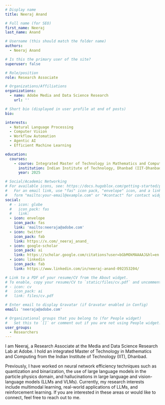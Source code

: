 ```yaml
---
# Display name
title: Neeraj Anand

# Full name (for SEO)
first_name: Neeraj
last_name: Anand

# Username (this should match the folder name)
authors:
  - Neeraj Anand

# Is this the primary user of the site?
superuser: false

# Role/position
role: Research Associate

# Organizations/Affiliations
organizations:
  - name: Adobe Media and Data Science Research
    url: ''

# Short bio (displayed in user profile at end of posts)
bio: 

interests:
  - Natural Language Processing
  - Computer Vision
  - Workflow Automation
  - Agentic AI
  - Efficient Machine Learning

education:
  courses:
    - course: Integrated Master of Technology in Mathematics and Computing
      institution: Indian Institute of Technology, Dhanbad (IIT-Dhanbad)
      year: 2025

# Social/Academic Networking
# For available icons, see: https://docs.hugoblox.com/getting-started/page-builder/#icons
#   For an email link, use "fas" icon pack, "envelope" icon, and a link in the
#   form "mailto:your-email@example.com" or "#contact" for contact widget.
social:
  # - icon: globe
  #   icon_pack: fas
  #   link: 
  - icon: envelope
    icon_pack: fas
    link: 'mailto:neeraja@adobe.com'
  - icon: twitter
    icon_pack: fab
    link: https://x.com/_neeraj_anand_
  - icon: google-scholar
    icon_pack: ai
    link: https://scholar.google.com/citations?user=bGbMOkMAAAAJ&hl=en
  - icon: linkedin
    icon_pack: fab
    link: https://www.linkedin.com/in/neeraj-anand-092353204/

# Link to a PDF of your resume/CV from the About widget.
# To enable, copy your resume/CV to `static/files/cv.pdf` and uncomment the lines below.
# - icon: cv
#   icon_pack: ai
#   link: files/cv.pdf

# Enter email to display Gravatar (if Gravatar enabled in Config)
email: 'neeraja@adobe.com'

# Organizational groups that you belong to (for People widget)
#   Set this to `[]` or comment out if you are not using People widget.
user_groups:
  - Researchers
---
```


I am Neeraj, a Research Associate at the Media and Data Science Research Lab at Adobe. I hold an integrated Master of Technology in Mathematics and Computing from the Indian Institute of Technology (IIT), Dhanbad.

Previously, I have worked on neural network efficiency techniques such as quantization and binarization, the use of large language models in the particle physics domain, and hallucinations in large language and vision-language models (LLMs and VLMs). Currently, my research interests include multimodal learning, real-world applications of LLMs, and reinforcement learning. If you are interested in these areas or would like to connect, feel free to reach out to me.

